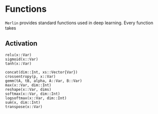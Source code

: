 # Functions
`Merlin` provides standard functions used in deep learning.
Every function takes 

## Activation
```@docs
relu(x::Var)
sigmoid(x::Var)
tanh(x::Var)
```

```@docs
concat(dim::Int, xs::Vector{Var})
crossentropy(p, x::Var)
gemm(tA, tB, alpha, A::Var, B::Var)
max(x::Var, dim::Int)
reshape(x::Var, dims)
softmax(x::Var, dim::Int)
logsoftmax(x::Var, dim::Int)
sum(x, dim::Int)
transpose(x::Var)
```
